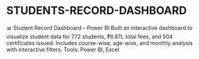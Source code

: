 # STUDENTS-RECORD-DASHBOARD
📊 Student Record Dashboard – Power BI Built an interactive dashboard to visualize student data for 772 students, ₹6.87L total fees, and 504 certificates issued. Includes course-wise, age-wise, and monthly analysis with interactive filters.  Tools: Power BI, Excel
